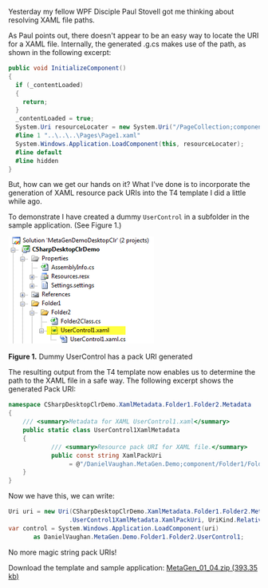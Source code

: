 Yesterday my fellow WPF Disciple Paul Stovell got me thinking about resolving XAML file paths.

As Paul points out, there doesn't appear to be an easy way to locate the URI for a XAML file. 
Internally, the generated .g.cs makes use of the path, as shown in the following excerpt:

```csharp
public void InitializeComponent() 
{ 
  if (_contentLoaded) 
  { 
    return; 
  } 
  _contentLoaded = true; 
  System.Uri resourceLocater = new System.Uri("/PageCollection;component/pages/page1.xaml", System.UriKind.Relative); 
  #line 1 "..\..\..\Pages\Page1.xaml" 
  System.Windows.Application.LoadComponent(this, resourceLocater); 
  #line default 
  #line hidden 
}
```

But, how can we get our hands on it? What I've done is to incorporate the generation of XAML resource pack URIs into the T4 template I did a little while ago.

To demonstrate I have created a dummy `UserControl` in a subfolder in the sample application. (See Figure 1.)

![CSharpDesktopClrDemo](/assets/images/2009-11-25-CSharpDesktopClrDemo.png)

**Figure 1.** Dummy UserControl has a pack URI generated

The resulting output from the T4 template now enables us to determine the path to the XAML file in a safe way. The following excerpt shows the generated Pack URI:

```csharp
namespace CSharpDesktopClrDemo.XamlMetadata.Folder1.Folder2.Metadata
{
    /// <summary>Metadata for XAML UserControl1.xaml</summary>
    public static class UserControl1XamlMetadata
    {
            /// <summary>Resource pack URI for XAML file.</summary>
            public const string XamlPackUri 
                 = @"/DanielVaughan.MetaGen.Demo;component/Folder1/Folder2/UserControl1.xaml";
    }
}
```

Now we have this, we can write:

```csharp
Uri uri = new Uri(CSharpDesktopClrDemo.XamlMetadata.Folder1.Folder2.Metadata
                 .UserControl1XamlMetadata.XamlPackUri, UriKind.Relative);
var control = System.Windows.Application.LoadComponent(uri) 
       as DanielVaughan.MetaGen.Demo.Folder1.Folder2.UserControl1;
```

No more magic string pack URIs!

Download the template and sample application: [MetaGen_01_04.zip (393.35 kb)](/Downloads/MetaGen_01_04.zip)
